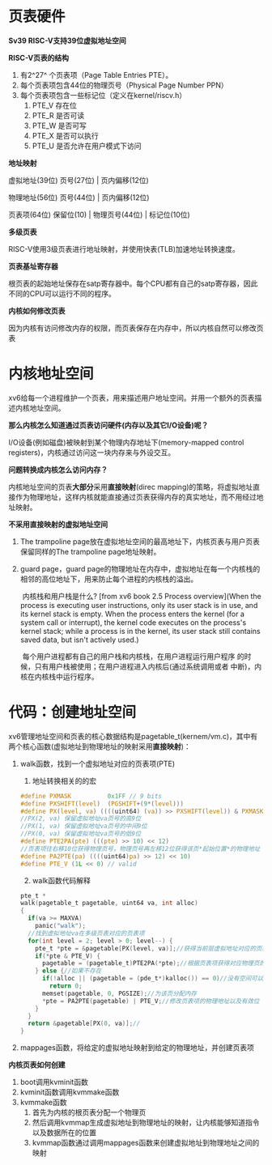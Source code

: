 # 页表硬件

**Sv39 RISC-V支持39位虚拟地址空间**

**RISC-V页表的结构**

1. 有2^27^ 个页表项（Page Table Entries PTE）。
2. 每个页表项包含44位的物理页号（Physical Page Number PPN）
3. 每个页表项包含一些标记位（定义在kernel/riscv.h）
   1. PTE_V 存在位
   2. PTE_R 是否可读
   3. PTE_W 是否可写
   4. PTE_X  是否可以执行
   5. PTE_U 是否允许在用户模式下访问

**地址映射**

虚拟地址(39位)      页号(27位) | 页内偏移(12位)

物理地址(56位)      页号(44位) | 页内偏移(12位)

页表项(64位)          保留位(10) |  物理页号(44位)  |  标记位(10位)

**多级页表**

RISC-V使用3级页表进行地址映射，并使用快表(TLB)加速地址转换速度。

**页表基址寄存器**

根页表的起始地址保存在satp寄存器中。每个CPU都有自己的satp寄存器，因此不同的CPU可以运行不同的程序。

**内核如何修改页表**

因为内核有访问修改内存的权限，而页表保存在内存中，所以内核自然可以修改页表

# 内核地址空间

xv6给每一个进程维护一个页表，用来描述用户地址空间。并用一个额外的页表描述内核地址空间。

**那么内核怎么知道通过页表访问硬件(内存以及其它I/O设备)呢？**

I/O设备(例如磁盘)被映射到某个物理内存地址下(memory-mapped control registers)，内核通过访问这一块内存来与外设交互。

**问题转换成内核怎么访问内存？**

内核地址空间的页表**大部分**采用**直接映射**(direc mapping)的策略，将虚拟地址直接作为物理地址，这样内核就能直接通过页表获得内存的真实地址，而不用经过地址映射。

**不采用直接映射的虚拟地址空间**

1. The trampoline page放在虚拟地址空间的最高地址下，内核页表与用户页表保留同样的The trampoline page地址映射。

2. guard page，guard page的物理地址在内存中，虚拟地址在每一个内核栈的相邻的高位地址下，用来防止每个进程的内核栈的溢出。

   ​	内核栈和用户栈是什么?  [from xv6 book 2.5 Process overview](When the process is
   executing user instructions, only its user stack is in use, and its kernel stack is empty. When the
   process enters the kernel (for a system call or interrupt), the kernel code executes on the process's
   kernel stack; while a process is in the kernel, its user stack still contains saved data, but isn't actively
   used.)

   ​			每个用户进程都有自己的用户栈和内核栈，在用户进程运行用户程序	的时候，只有用户栈被使用；在用户进程进入内核后(通过系统调用或者	中断)，内核在内核栈中运行程序。

# 代码：创建地址空间

xv6管理地址空间和页表的核心数据结构是pagetable_t(kernem/vm.c)，其中有两个核心函数(虚拟地址到物理地址的映射采用**直接映射**)：

1. walk函数，找到一个虚拟地址对应的页表项(PTE)

   1. 地址转换相关的的宏

   ```c
   #define PXMASK          0x1FF // 9 bits
   #define PXSHIFT(level)  (PGSHIFT+(9*(level)))
   #define PX(level, va) ((((uint64) (va)) >> PXSHIFT(level)) & PXMASK)
   //PX(2, va) 保留虚拟地址va页号的高9位
   //PX(1, va) 保留虚拟地址va页号的中间9位
   //PX(0, va) 保留虚拟地址va页号的低9位
   #define PTE2PA(pte) (((pte) >> 10) << 12)
   //页表项往右移10位获得物理页号，物理页号再左移12位获得该页*起始位置*的物理地址
   #define PA2PTE(pa) ((((uint64)pa) >> 12) << 10)
   #define PTE_V (1L << 0) // valid
   ```

   2. walk函数代码解释

   ```c
   pte_t *
   walk(pagetable_t pagetable, uint64 va, int alloc)
   {
     if(va >= MAXVA)
       panic("walk");
     //找到虚拟地址va在多级页表对应的页表项
     for(int level = 2; level > 0; level--) {
       pte_t *pte = &pagetable[PX(level, va)];//获得当前层虚拟地址对应的页表项
       if(*pte & PTE_V) {
         pagetable = (pagetable_t)PTE2PA(*pte);//根据页表项获得对应物理页的起始地址
       } else {//如果不存在
         if(!alloc || (pagetable = (pde_t*)kalloc()) == 0)//没有空间可以分配返回0
           return 0;
         memset(pagetable, 0, PGSIZE);//为该页分配内存
         *pte = PA2PTE(pagetable) | PTE_V;//修改页表项的物理地址以及有效位
       }
     }
     return &pagetable[PX(0, va)];//
   }
   ```

   

2. mappages函数，将给定的虚拟地址映射到给定的物理地址，并创建页表项

**内核页表如何创建**

1. boot调用kvminit函数
2. kvminit函数调用kvmmake函数
3. kvmmake函数
   1. 首先为内核的根页表分配一个物理页
   2. 然后调用kvmmap生成虚拟地址到物理地址的映射，让内核能够知道指令以及数据所在的位置
   3. kvmmap函数通过调用mappages函数来创建虚拟地址到物理地址之间的映射


